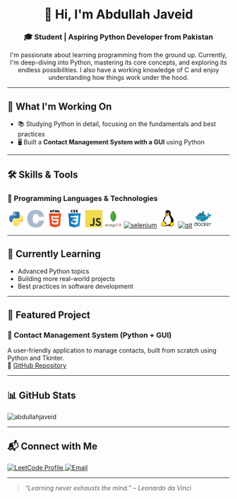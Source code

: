 <h1 align="center">👋 Hi, I'm Abdullah Javeid</h1>
<h3 align="center">🎓 Student | Aspiring Python Developer from Pakistan</h3>

<p align="center">I'm passionate about learning programming from the ground up. Currently, I'm deep-diving into Python, mastering its core concepts, and exploring its endless possibilities. I also have a working knowledge of C and enjoy understanding how things work under the hood.</p>

---

## 🚀 What I'm Working On

- 📚 Studying Python in detail, focusing on the fundamentals and best practices  
- 🖥️ Built a **Contact Management System with a GUI** using Python  

---

## 🛠️ Skills & Tools

### 🧠 Programming Languages & Technologies
<p align="left">
  <a href="https://www.python.org" target="_blank" rel="noreferrer"><img src="https://raw.githubusercontent.com/devicons/devicon/master/icons/python/python-original.svg" alt="python" width="40" height="40"/></a>
  <a href="https://www.cprogramming.com/" target="_blank" rel="noreferrer"><img src="https://raw.githubusercontent.com/devicons/devicon/master/icons/c/c-original.svg" alt="c" width="40" height="40"/></a>
  <a href="https://www.w3.org/html/" target="_blank" rel="noreferrer"><img src="https://raw.githubusercontent.com/devicons/devicon/master/icons/html5/html5-original-wordmark.svg" alt="html5" width="40" height="40"/></a>
  <a href="https://www.w3schools.com/css/" target="_blank" rel="noreferrer"><img src="https://raw.githubusercontent.com/devicons/devicon/master/icons/css3/css3-original-wordmark.svg" alt="css3" width="40" height="40"/></a>
  <a href="https://developer.mozilla.org/en-US/docs/Web/JavaScript" target="_blank" rel="noreferrer"><img src="https://raw.githubusercontent.com/devicons/devicon/master/icons/javascript/javascript-original.svg" alt="javascript" width="40" height="40"/></a>
  <a href="https://www.mongodb.com/" target="_blank" rel="noreferrer"><img src="https://raw.githubusercontent.com/devicons/devicon/master/icons/mongodb/mongodb-original-wordmark.svg" alt="mongodb" width="40" height="40"/></a>
  <a href="https://www.selenium.dev" target="_blank" rel="noreferrer"><img src="https://raw.githubusercontent.com/detain/svg-logos/780f25886640cef088af994181646db2f6b1a3f8/svg/selenium-logo.svg" alt="selenium" width="40" height="40"/></a>
  <a href="https://www.linux.org/" target="_blank" rel="noreferrer"><img src="https://raw.githubusercontent.com/devicons/devicon/master/icons/linux/linux-original.svg" alt="linux" width="40" height="40"/></a>
  <a href="https://git-scm.com/" target="_blank" rel="noreferrer"><img src="https://www.vectorlogo.zone/logos/git-scm/git-scm-icon.svg" alt="git" width="40" height="40"/></a>
  <a href="https://www.docker.com/" target="_blank" rel="noreferrer"><img src="https://raw.githubusercontent.com/devicons/devicon/master/icons/docker/docker-original-wordmark.svg" alt="docker" width="40" height="40"/></a>
</p>

---

## 🌱 Currently Learning

- Advanced Python topics  
- Building more real-world projects  
- Best practices in software development  

---

## 📌 Featured Project

### 📇 Contact Management System (Python + GUI)
A user-friendly application to manage contacts, built from scratch using Python and Tkinter.  
🔗 [GitHub Repository](https://github.com/AbdullahJaveid/Contact_Managment_System_Using_python)

---

## 📊 GitHub Stats

<p><img align="center" src="https://github-readme-stats.vercel.app/api/top-langs?username=abdullahjaveid&show_icons=true&locale=en&layout=compact" alt="abdullahjaveid" /></p>

---

## 📬 Connect with Me

<p align="left">
  <a href="https://www.leetcode.com/abdullahjaveid" target="blank">
    <img align="center" src="https://raw.githubusercontent.com/rahuldkjain/github-profile-readme-generator/master/src/images/icons/Social/leet-code.svg" alt="LeetCode Profile" height="30" width="40" />
  </a>
  <a href="mailto:mabdullahjaved203@gmail.com">
    <img align="center" src="https://img.shields.io/badge/Email-D14836?style=flat&logo=gmail&logoColor=white" alt="Email" />
  </a>
</p>

---

> _“Learning never exhausts the mind.” – Leonardo da Vinci_
